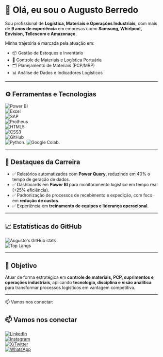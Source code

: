 # 👋 Olá, eu sou o Augusto Berredo  

Sou profissional de **Logística, Materiais e Operações Industriais**, com mais de **9 anos de experiência** em empresas como **Samsung, Whirlpool, Envision, Tellescom e Amazonaço**.  

Minha trajetória é marcada pela atuação em:  
- 📦 Gestão de Estoques e Inventário  
- 🚢 Controle de Materiais e Logística Portuária  
- 🗂️ Planejamento de Materiais (PCP/MRP)  
- 📊 Análise de Dados e Indicadores Logísticos  

---

## ⚙️ Ferramentas e Tecnologias  
![Power BI](https://img.shields.io/badge/Power%20BI-F2C811?style=for-the-badge&logo=powerbi&logoColor=black)  
![Excel](https://img.shields.io/badge/Excel-217346?style=for-the-badge&logo=microsoft-excel&logoColor=white)  
![SAP](https://img.shields.io/badge/SAP-0FAAFF?style=for-the-badge&logo=sap&logoColor=white)  
![Protheus](https://img.shields.io/badge/TOTVS%20Protheus-003366?style=for-the-badge)  
![HTML5](https://img.shields.io/badge/HTML5-E34F26?style=for-the-badge&logo=html5&logoColor=white)  
![CSS3](https://img.shields.io/badge/CSS3-1572B6?style=for-the-badge&logo=css3&logoColor=white)  
![GitHub](https://img.shields.io/badge/GitHub-181717?style=for-the-badge&logo=github&logoColor=white)  
![Python](https://img.shields.io/badge/python-3670A0?style=for-the-badge&logo=python&logoColor=ffdd54).
![Google Colab](https://img.shields.io/badge/google_colab-F9AB00?style=for-the-badge&logo=google-colab&logoColor=white).

---

## 🚀 Destaques da Carreira  
- ✅ Relatórios automatizados com **Power Query**, reduzindo em 40% o tempo de geração de dados.  
- ✅ Dashboards em **Power BI** para monitoramento logístico em tempo real (+25% eficiência).  
- ✅ Padronização de processos de recebimento e expedição, com foco em **redução de custos**.  
- ✅ Experiência em **treinamento de equipes e liderança operacional**.  

---

## 📈 Estatísticas do GitHub  
![Augusto's GitHub stats](https://github-readme-stats.vercel.app/api?username=augustoberredo&show_icons=true&theme=dark)  
![Top Langs](https://github-readme-stats.vercel.app/api/top-langs/?username=augustoberredo&layout=compact&theme=dark)  

---

## 🎯 Objetivo  
Atuar de forma estratégica em **controle de materiais, PCP, suprimentos e operações industriais**, aplicando **tecnologia, disciplina e visão analítica** para transformar processos logísticos em vantagem competitiva.  

---

📫 Vamos nos conectar:  
## 📫 Vamos nos conectar

[![LinkedIn](https://img.shields.io/badge/LinkedIn-0A66C2?style=for-the-badge&logo=linkedin&logoColor=white)](https://www.linkedin.com/in/augusto-berredo/)  
[![Instagram](https://img.shields.io/badge/Instagram-E4405F?style=for-the-badge&logo=instagram&logoColor=white)](https://www.instagram.com/augusto_berredo?igsh=MTFvamU4ZGp5eGZyaQ==)  
[![X/Twitter](https://img.shields.io/badge/X-1DA1F2?style=for-the-badge&logo=x&logoColor=white)](https://x.com/augustoberredo?t=-F6NSfvpd1ybsHCHUiCSfw&s=08)  
[![WhatsApp](https://img.shields.io/badge/WhatsApp-25D366?style=for-the-badge&logo=whatsapp&logoColor=white)](https://wa.me/5592982650662)  
 
